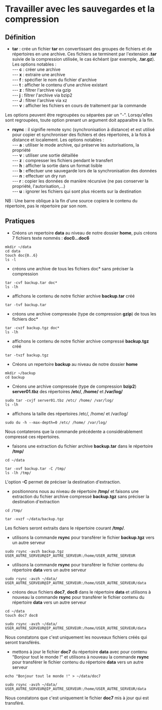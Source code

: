# Travailler avec les sauvegardes et la compression

## Définition

- **tar** : crée un fichier **tar** en convertissant des groupes de fichiers et de répertoires en une archive. Ces fichiers se terminent par l'extension **.tar** suivie de la compression utilisée, le cas échéant (par exemple, **.tar.gz**). Les options notables : <br>
--- **c** : créer une archive <br>
--- **x** : extraire une archive <br>
--- **f** : spécifier le nom du fichier d'archive <br>
--- **t** : afficher le contenu d'une archive existant <br>
--- **z** : filtrer l'archive via gzip <br>
--- **j** : filtrer l'archive via bzip2 <br>
--- **J** : filtrer l'archive via xz <br>
--- **v** : afficher les fichiers en cours de traitement par la commande <br>

Les options peuvent être regroupées ou séparées par un "-". Lorsqu'elles sont regroupées, toute option prenant un argument doit apparaître à la fin.

- **rsync** : il signifie remote sync (synchronisation à distance) et est utilisé pour copier et synchroniser des fichiers et des répertoires, à la fois à distance et localement. Les options notables : <br>
--- **a** : utiliser le mode archive, qui préserve les autorisations, la propriété <br>
--- **v** : utiliser une sortie détaillée <br>
--- **z** : compresser les fichiers pendant le transfert <br>
--- **h** : afficher la sortie dans un format lisible <br>
--- **b** : effectuer une sauvegarde lors de la synchronisation des données <br>
--- **n** : effectuer un dry run <br>
--- **r** : copier les données de manière récursive (ne pas conserver la propriété, l'autorisation,...) <br>
--- **u** : ignorer les fichiers qui sont plus récents sur la destination <br>

NB : Une barre oblique à la fin d'une source copiera le contenu du répertoire, pas le répertoire par son nom.

## Pratiques

- Créons un repertoire **data** au niveau de notre dossier **home**, puis créons 7 fichiers texte nommés : **doc0...doc6**

```
mkdir ~/data
cd data
touch doc{0..6}
ls -l
```

- créons une archive de tous les fichiers doc* sans préciser la compression

```
tar -cvf backup.tar doc*
ls -lh
```

- affichons le contenu de notre fichier archive **backup.tar** créé

```
tar -tvf backup.tar
```

- créons une archive compressée (type de compression **gzip**) de tous les fichiers doc*

```
tar -cvzf backup.tgz doc*
ls -lh
```

- affichons le contenu de notre fichier archive compressé **backup.tgz** créé

```
tar -tvzf backup.tgz
```

- Créons un repertoire **backup** au niveau de notre dossier **home**

```
mkdir ~/backup
cd backup
```

- Créons une archive compressée (type de compression **bzip2**) **server01.tbz** des répertoires **/etc/**, **/home/** et **/var/log/**

```
sudo tar -cvjf server01.tbz /etc/ /home/ /var/log/
ls -lh
```

- affichons la taille des répertoires /etc/, /home/ et /var/log/

```
sudo du -h --max-depth=0 /etc/ /home/ /var/log/
```

Nous contaterons que la commande précédente a considérablement compressé ces répertoires.

- faisons une extraction du fichier archive **backup.tar** dans le répertoire **/tmp/**

```
cd ~/data
```

```
tar -xvf backup.tar -C /tmp/
ls -lh /tmp/
```

L'option **-C** permet de préciser la destination d'extraction.

- positionnons nous au niveau de répertoire **/tmp/** et faisons une extraction du fichier archive compressé **backup.tgz** sans préciser la destination d'extraction

```
cd /tmp/
```

```
tar -xvzf ~/data/backup.tgz
```

Les fichiers seront extraits dans le répertoire courant **/tmp/**.

- utilisons la commande **rsync** pour transférer le fichier **backup.tgz** vers un autre serveur

```
sudo rsync -avzh backup.tgz USER_AUTRE_SERVEUR@IP_AUTRE_SERVEUR:/home/USER_AUTRE_SERVEUR
```

- utilisons la commande **rsync** pour transférer le fichier contenu du répertoire **data** vers un autre serveur

```
sudo rsync -avzh ~/data/ USER_AUTRE_SERVEUR@IP_AUTRE_SERVEUR:/home/USER_AUTRE_SERVEUR/data
```

- créons deux fichiers **doc7**, **doc8** dans le répertoire **data** et utilisons à nouveau la commande **rsync** pour transférer le fichier contenu du répertoire **data** vers un autre serveur

```
cd ~/data
touch doc7 doc8
```

```
sudo rsync -avzh ~/data/ USER_AUTRE_SERVEUR@IP_AUTRE_SERVEUR:/home/USER_AUTRE_SERVEUR/data
```

Nous constatons que c'est uniquement les nouveaux fichiers créés qui seront transférés.

- mettons à jour le fichier **doc7** du répertoire **data** avec pour contenu "Bonjour tout le monde !" et utilisons à nouveau la commande **rsync** pour transférer le fichier contenu du répertoire **data** vers un autre serveur

```
echo "Bonjour tout le monde !" > ~/data/doc7
```

```
sudo rsync -avzh ~/data/ USER_AUTRE_SERVEUR@IP_AUTRE_SERVEUR:/home/USER_AUTRE_SERVEUR/data
```

Nous constatons que c'est uniquement le fichier **doc7** mis à jour qui est transféré.